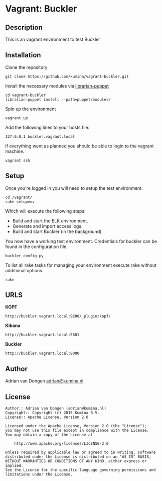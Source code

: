 Vagrant: Buckler
================

Description
-----------
This is an vagrant environment to test Buckler

Installation
------------

Clone the repository 

    git clone https://github.com/kumina/vagrant-buckler.git

Install the necessary modules via [librarian-puppet](https://github.com/voxpupuli/librarian-puppet)

    cd vagrant-buckler
    librarian-puppet install --path=puppet/modules/

Spin up the environment

    vagrant up

Add the following lines to your hosts file:

    127.0.0.1 buckler.vagrant.local

If everything went as planned you should be able to login to the vagrant machine.

    vagrant ssh

Setup
-----

Once you're logged in you will need to setup the test environment.

    cd /vagrant/
    rake setupenv

Which will execute the following steps:

* Build and start the ELK environment.
* Generate and import access logs.
* Build and start Buckler (in the background).

You now have a working test environment. Credentials for buckler can be found in the configuration file.

    buckler_config.py

To list all rake tasks for managing your environment execute rake without additional options.

    rake

URLS
----

**KOPF**

    http://buckler.vagrant.local:9200/_plugin/kopf/

**Kibana**

    http://buckler.vagrant.local:5601

**Buckler**

    http://buckler.vagrant.local:8000

Author
------

Adrian van Dongen  <adrian@kumina.nl>

License
-------

    Author:: Adrian van Dongen (adrian@kumina.nl)
    Copyright:: Copyright (c) 2015 Kumina B.V.
    License:: Apache License, Version 2.0

    Licensed under the Apache License, Version 2.0 (the "License");
    you may not use this file except in compliance with the License.
    You may obtain a copy of the License at

        http://www.apache.org/licenses/LICENSE-2.0

    Unless required by applicable law or agreed to in writing, software
    distributed under the License is distributed on an "AS IS" BASIS,
    WITHOUT WARRANTIES OR CONDITIONS OF ANY KIND, either express or implied.
    See the License for the specific language governing permissions and
    limitations under the License.
